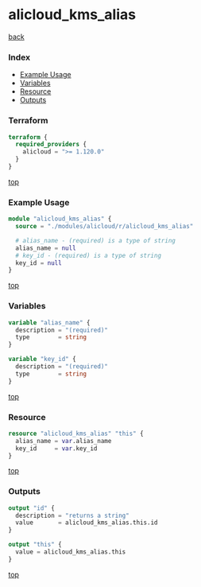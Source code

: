 # alicloud_kms_alias

[back](../alicloud.md)

### Index

- [Example Usage](#example-usage)
- [Variables](#variables)
- [Resource](#resource)
- [Outputs](#outputs)

### Terraform

```terraform
terraform {
  required_providers {
    alicloud = ">= 1.120.0"
  }
}
```

[top](#index)

### Example Usage

```terraform
module "alicloud_kms_alias" {
  source = "./modules/alicloud/r/alicloud_kms_alias"

  # alias_name - (required) is a type of string
  alias_name = null
  # key_id - (required) is a type of string
  key_id = null
}
```

[top](#index)

### Variables

```terraform
variable "alias_name" {
  description = "(required)"
  type        = string
}

variable "key_id" {
  description = "(required)"
  type        = string
}
```

[top](#index)

### Resource

```terraform
resource "alicloud_kms_alias" "this" {
  alias_name = var.alias_name
  key_id     = var.key_id
}
```

[top](#index)

### Outputs

```terraform
output "id" {
  description = "returns a string"
  value       = alicloud_kms_alias.this.id
}

output "this" {
  value = alicloud_kms_alias.this
}
```

[top](#index)